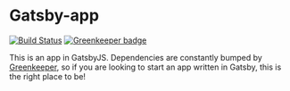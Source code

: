 # Gatsby-app
[![Build Status](https://travis-ci.com/RDIL/Gatsby-app.svg?branch=master)](https://travis-ci.com/RDIL/Gatsby-app) [![Greenkeeper badge](https://badges.greenkeeper.io/RDIL/Gatsby-app.svg)](https://greenkeeper.io/)

This is an app in GatsbyJS. Dependencies are constantly bumped by [Greenkeeper](https://greenkeeper.io), so if you are looking to start an app written in Gatsby, this is the right place to be!
